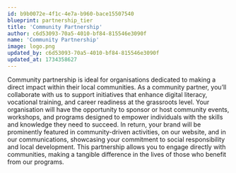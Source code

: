 ```yaml
---
id: b9b0072e-4f1c-4e7a-b960-bace15507540
blueprint: partnership_tier
title: 'Community Partnership'
author: c6d53093-70a5-4010-bf84-815546e3090f
name: 'Community Partnership'
image: logo.png
updated_by: c6d53093-70a5-4010-bf84-815546e3090f
updated_at: 1734358627
---
```

Community partnership is ideal for organisations dedicated to making a direct impact within their local communities. As a community partner, you’ll collaborate with us to support initiatives that enhance digital literacy, vocational training, and career readiness at the grassroots level. Your organisation will have the opportunity to sponsor or host community events, workshops, and programs designed to empower individuals with the skills and knowledge they need to succeed. In return, your brand will be prominently featured in community-driven activities, on our website, and in our communications, showcasing your commitment to social responsibility and local development. This partnership allows you to engage directly with communities, making a tangible difference in the lives of those who benefit from our programs.